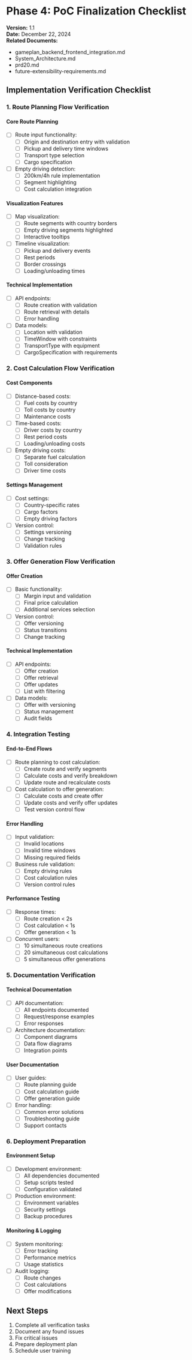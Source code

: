 # Phase 4: PoC Finalization Checklist

**Version:** 1.1  
**Date:** December 22, 2024  
**Related Documents:**
- gameplan_backend_frontend_integration.md
- System_Architecture.md
- prd20.md
- future-extensibility-requirements.md

## Implementation Verification Checklist

### 1. Route Planning Flow Verification

#### Core Route Planning
- [ ] Route input functionality:
  - [ ] Origin and destination entry with validation
  - [ ] Pickup and delivery time windows
  - [ ] Transport type selection
  - [ ] Cargo specification
- [ ] Empty driving detection:
  - [ ] 200km/4h rule implementation
  - [ ] Segment highlighting
  - [ ] Cost calculation integration

#### Visualization Features
- [ ] Map visualization:
  - [ ] Route segments with country borders
  - [ ] Empty driving segments highlighted
  - [ ] Interactive tooltips
- [ ] Timeline visualization:
  - [ ] Pickup and delivery events
  - [ ] Rest periods
  - [ ] Border crossings
  - [ ] Loading/unloading times

#### Technical Implementation
- [ ] API endpoints:
  - [ ] Route creation with validation
  - [ ] Route retrieval with details
  - [ ] Error handling
- [ ] Data models:
  - [ ] Location with validation
  - [ ] TimeWindow with constraints
  - [ ] TransportType with equipment
  - [ ] CargoSpecification with requirements

### 2. Cost Calculation Flow Verification

#### Cost Components
- [ ] Distance-based costs:
  - [ ] Fuel costs by country
  - [ ] Toll costs by country
  - [ ] Maintenance costs
- [ ] Time-based costs:
  - [ ] Driver costs by country
  - [ ] Rest period costs
  - [ ] Loading/unloading costs
- [ ] Empty driving costs:
  - [ ] Separate fuel calculation
  - [ ] Toll consideration
  - [ ] Driver time costs

#### Settings Management
- [ ] Cost settings:
  - [ ] Country-specific rates
  - [ ] Cargo factors
  - [ ] Empty driving factors
- [ ] Version control:
  - [ ] Settings versioning
  - [ ] Change tracking
  - [ ] Validation rules

### 3. Offer Generation Flow Verification

#### Offer Creation
- [ ] Basic functionality:
  - [ ] Margin input and validation
  - [ ] Final price calculation
  - [ ] Additional services selection
- [ ] Version control:
  - [ ] Offer versioning
  - [ ] Status transitions
  - [ ] Change tracking

#### Technical Implementation
- [ ] API endpoints:
  - [ ] Offer creation
  - [ ] Offer retrieval
  - [ ] Offer updates
  - [ ] List with filtering
- [ ] Data models:
  - [ ] Offer with versioning
  - [ ] Status management
  - [ ] Audit fields

### 4. Integration Testing

#### End-to-End Flows
- [ ] Route planning to cost calculation:
  - [ ] Create route and verify segments
  - [ ] Calculate costs and verify breakdown
  - [ ] Update route and recalculate costs
- [ ] Cost calculation to offer generation:
  - [ ] Calculate costs and create offer
  - [ ] Update costs and verify offer updates
  - [ ] Test version control flow

#### Error Handling
- [ ] Input validation:
  - [ ] Invalid locations
  - [ ] Invalid time windows
  - [ ] Missing required fields
- [ ] Business rule validation:
  - [ ] Empty driving rules
  - [ ] Cost calculation rules
  - [ ] Version control rules

#### Performance Testing
- [ ] Response times:
  - [ ] Route creation < 2s
  - [ ] Cost calculation < 1s
  - [ ] Offer generation < 1s
- [ ] Concurrent users:
  - [ ] 10 simultaneous route creations
  - [ ] 20 simultaneous cost calculations
  - [ ] 5 simultaneous offer generations

### 5. Documentation Verification

#### Technical Documentation
- [ ] API documentation:
  - [ ] All endpoints documented
  - [ ] Request/response examples
  - [ ] Error responses
- [ ] Architecture documentation:
  - [ ] Component diagrams
  - [ ] Data flow diagrams
  - [ ] Integration points

#### User Documentation
- [ ] User guides:
  - [ ] Route planning guide
  - [ ] Cost calculation guide
  - [ ] Offer generation guide
- [ ] Error handling:
  - [ ] Common error solutions
  - [ ] Troubleshooting guide
  - [ ] Support contacts

### 6. Deployment Preparation

#### Environment Setup
- [ ] Development environment:
  - [ ] All dependencies documented
  - [ ] Setup scripts tested
  - [ ] Configuration validated
- [ ] Production environment:
  - [ ] Environment variables
  - [ ] Security settings
  - [ ] Backup procedures

#### Monitoring & Logging
- [ ] System monitoring:
  - [ ] Error tracking
  - [ ] Performance metrics
  - [ ] Usage statistics
- [ ] Audit logging:
  - [ ] Route changes
  - [ ] Cost calculations
  - [ ] Offer modifications

## Next Steps

1. Complete all verification tasks
2. Document any found issues
3. Fix critical issues
4. Prepare deployment plan
5. Schedule user training
